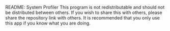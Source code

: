 README: System Profiler
This program is not redistributable and should not
be distributed between others. If you wish to
share this with others, please share the repository
link with others. It is recommended that you only
use this app if you know what you are doing.
